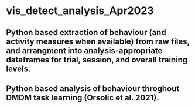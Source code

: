 # vis_detect_analysis_Apr2023
## Python based extraction of behaviour (and activity measures when available) from raw files, and arrangment into analysis-appropriate dataframes for trial, session, and overall training levels. 
## Python based analysis of behaviour throghout DMDM task learning (Orsolic et al. 2021). 
